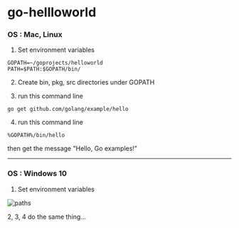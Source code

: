 # go-hellloworld

### OS : Mac, Linux

1. Set environment variables
```
GOPATH=~/goprojects/helloworld
PATH=$PATH:$GOPATH/bin/
```

2. Create bin, pkg, src directories under GOPATH

3. run this command line
```
go get github.com/golang/example/hello
```

4. run this command line
```
%GOPATH%/bin/hello
```
then get the message "Hello, Go examples!"

---

### OS : Windows 10

1. Set environment variables

![paths](https://user-images.githubusercontent.com/44239739/107127310-a4250600-68f8-11eb-9bc4-d89a068efbdc.png)

2, 3, 4 do the same thing...
